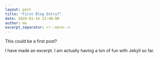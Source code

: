```yaml
---
layout: post
title: "First Blog Entry?"
date: 2020-01-16 13:40:00
author: me
excerpt_separator: <!--more-->
---
```


This could be a first post? 
<!--more-->
I have made an excerpt. I am actually having a ton of fun with Jekyll so far.
